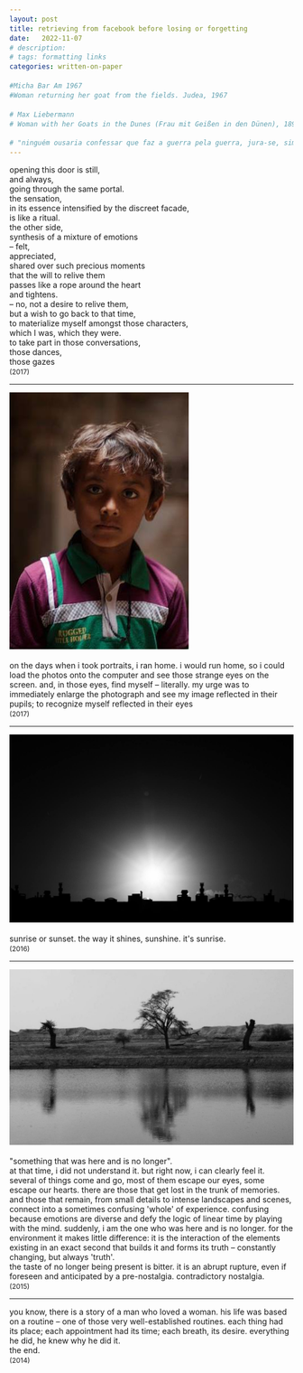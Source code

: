 ```yaml
---
layout: post
title: retrieving from facebook before losing or forgetting
date:   2022-11-07
# description: 
# tags: formatting links
categories: written-on-paper

#Micha Bar Am 1967
#Woman returning her goat from the fields. Judea, 1967

# Max Liebermann
# Woman with her Goats in the Dunes (Frau mit Geißen in den Dünen), 1890

# "ninguém ousaria confessar que faz a guerra pela guerra, jura-se, sim, que se faz a guerra pela paz". Homem novo, Saramago (http://caderno.josesaramago.org/161290.html)
---
```


opening this door is still,
<br> and always,
<br> going through the same portal.
<br> the sensation,
<br> in its essence intensified by the discreet facade,
<br> is like a ritual.
<br> the other side,
<br> synthesis of a mixture of emotions
<br> – felt,
<br> appreciated,
<br> shared over such precious moments
<br> that the will to relive them
<br> passes like a rope around the heart
<br> and tightens.
<br> – no, not a desire to relive them,
<br> but a wish to go back to that time,
<br> to materialize myself amongst those characters,
<br> which I was, which they were.
<br> to take part in those conversations,
<br> those dances,
<br> those gazes
<br> <span style="font-size:12px">(2017) </span>

<hr>

<!---
<div>
    <img src="/assets/img/pupils.jpg" class="my-image rounded z-depth-1">
</div>
--->
<div>
    <img src="/assets/img/rezar.jpg" class="my-image-p rounded z-depth-1">
</div>
<br> on the days when i took portraits, i ran home. i would run home, so i could load the photos onto the computer and see those strange eyes on the screen. and, in those eyes, find myself – literally. my urge was to immediately enlarge the photograph and see my image reflected in their pupils; to recognize myself reflected in their eyes
<br> <span style="font-size:12px">(2017) </span>

<hr>

<div>
    <img src="/assets/img/sunrise.jpg" class="my-image rounded z-depth-1">
</div>
<br> sunrise or sunset. the way it shines, sunshine. it's sunrise.
<br> <span style="font-size:12px">(2016) </span>

<hr>

<div>
    <img src="/assets/img/no-longer.jpg" class="my-image rounded z-depth-1">
</div>
<br> "something that was here and is no longer". 
<br> at that time, i did not understand it. but right now, i can clearly feel it. 
<br> several of things come and go, most of them escape our eyes, some escape our hearts. there are those that get lost in the trunk of memories. and those that remain, from small details to intense landscapes and scenes, connect into a sometimes confusing 'whole' of experience. confusing because emotions are diverse and defy the logic of linear time by playing with the mind. suddenly, i am the one who was here and is no longer. for the environment it makes little difference: it is the interaction of the elements existing in an exact second that builds it and forms its truth – constantly changing, but always 'truth'.
<br> the taste of no longer being present is bitter. it is an abrupt rupture, even if foreseen and anticipated by a pre-nostalgia. contradictory nostalgia.
<br> <span style="font-size:12px">(2015) </span>

<hr>

you know, there is a story of a man who loved a woman. his life was based on a routine – one of those very well-established routines. each thing had its place; each appointment had its time; each breath, its desire. everything he did, he knew why he did it. 
<br> the end.
<br> <span style="font-size:12px">(2014) </span>
